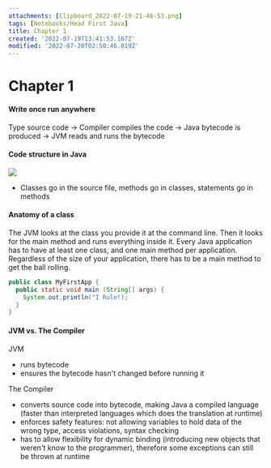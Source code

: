 ```yaml
---
attachments: [Clipboard_2022-07-19-21-46-53.png]
tags: [Notebooks/Head First Java]
title: Chapter 1
created: '2022-07-19T13:41:53.167Z'
modified: '2022-07-20T02:50:46.019Z'
---
```


# Chapter 1

#### Write once run anywhere
Type source code -> Compiler compiles the code -> Java bytecode is produced -> JVM reads and runs the bytecode

#### Code structure in Java
![](@attachment/Clipboard_2022-07-19-21-46-53.png)

- Classes go in the source file, methods go in classes, statements go in methods

#### Anatomy of a class
The JVM looks at the class you provide it at the command line. Then it looks for the main method and runs everything inside it. Every Java application has to have at least one class, and one main method per application. Regardless of the size of your application, there has to be a main method to get the ball rolling. 
```java
public class MyFirstApp {
  public static void main (String[] args) {
    System.out.println("I Rule!);
  }
}
```

#### JVM vs. The Compiler
JVM
- runs bytecode
- ensures the bytecode hasn't changed before running it

The Compiler
- converts source code into bytecode, making Java a compiled language (faster than interpreted languages which does the translation at runtime)
- enforces safety features: not allowing variables to hold data of the wrong type, access violations, syntax checking
- has to allow flexibility for dynamic binding (introducing new objects that weren't know to the programmer), therefore some exceptions can still be thrown at runtime

